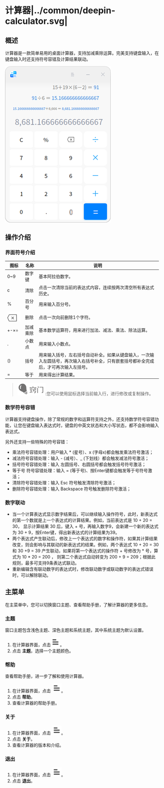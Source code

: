 # 计算器|../common/deepin-calculator.svg|

## 概述

计算器是一款简单易用的桌面计算器，支持加减乘除运算。完美支持键盘输入，在键盘输入时还支持符号容错及计算结果联动。

![0|main](jpg/main.png)

## 操作介绍

### 界面符号介绍

| 图标                       | 名称     | 说明                                                         |
| -------------------------- | -------- | ------------------------------------------------------------ |
| 0~9                        | 数字键   | 基本阿拉伯数字。                                             |
| c                          | 清除     | 点击一次清除当前的表达式内容，连续按两次清空所有表达式历史。 |
| %                          | 百分号   | 用来输入百分号。                                             |
| ![delete](icon/delete.svg) | 删除     | 点击一次向前删除1个字符。                                    |
| +-×÷                       | 加减乘除 | 基本数学运算符，用来进行加法、减法、乘法、除法运算。         |
| .                          | 小数点   | 用来输入小数点。                                             |
| ()                         | 括号     | 用来输入括号，左右括号自动补全。如果从键盘输入，一次输入左圆括号，再次输入右括号补全，只有嵌套括号都补全完成后，才可再次输入左括号。 |
| =                          | 等于     | 用来得出计算结果。                                           |



> ![tips](icon/tips.svg):您可以使用鼠标选择当前输入行，进行修改或复制操作。



### 数学符号容错

计算器支持键盘操作，除了常规的数字和运算符支持之外，还支持数学符号容错功能，让您在键盘输入表达式时，键盘的中英文状态和大小写状态，都不会影响输入表达式。

另外还支持一些特殊的符号容错：

- 乘法符号容错处理：用户输入 * (星号）、x (字母x)都会触发乘法符号激活；
- 减法符号容错处理：输入 - (减号）、_ (下划线）都会触发减法符号激活；
- 括号符号容错处理：输入 左圆括号、右圆括号都会触发括号符号激活；
- 等于号 符号容错处理：输入 = (等于号)、按Enter键都会触发等于号符号激活；
- 清除符号容错处理：输入 Esc 符号触发清除符号激活；
- 删除符号容错处理：输入 Backspace 符号触发删除符号激活；

### 数字联动

- 当一个计算表达式显示数字结果后，可以继续输入操作符号，此时，新表达式的第一个数就是上一个表达式的计算结果。例如，当前表达式是 10 + 20 = 30， 显示计算结果 30 后，键入 + 号，再输入数字9，会新建一个新的表达式为 30 + 9，按Enter键，得出新表达式的计算结果为39。
- 两个表达式产生联动后，修改上一个表达式的数字和操作符，如果其计算结果改变，则会影响与其联动的新表达式的结果。例如，两个表达式 10 + 20 = 30 和 30 +9 = 39 产生联动，如果将第一个表达式的操作符 + 号修改为 * 号，算式为 10 * 20 = 200 ， 则第二个表达式自动转变为 200 + 9 = 209；根据此规则，最多可支持9条表达式联动。
- 重新编辑含有联动数字的表达式时，修改联动数字或联动数字的表达式错误时，可以解除联动。

## 主菜单

在主菜单中，您可以切换窗口主题、查看帮助手册，了解计算器的更多信息。

### 主题

窗口主题包含浅色主题、深色主题和系统主题，其中系统主题为默认设置。

1. 在计算器界面，点击![icon_menu](icon/icon_menu.svg)。
2. 点击 **主题**，选择一个主题颜色。

### 帮助

查看帮助手册，进一步了解和使用计算器。

1. 在计算器界面，点击 ![icon_menu](icon/icon_menu.svg)。
2. 点击 **帮助**。
3. 查看计算器的帮助手册。


### 关于

1. 在计算器界面，点击 ![icon_menu](icon/icon_menu.svg)。
2. 点击 **关于**。
3. 查看计算器的版本和介绍。


### 退出

1. 在计算器界面，点击 ![icon_menu](icon/icon_menu.svg)。
2. 点击 **退出**。

